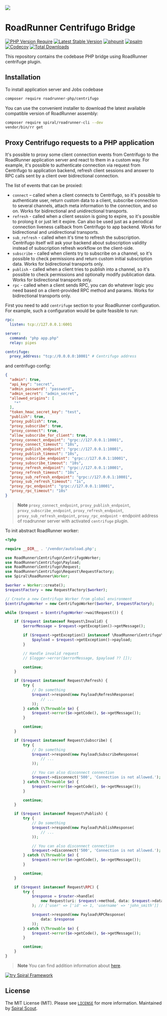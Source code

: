 <a href="https://roadrunner.dev" target="_blank">
  <picture>
    <source media="(prefers-color-scheme: dark)" srcset="https://github.com/roadrunner-server/.github/assets/8040338/e6bde856-4ec6-4a52-bd5b-bfe78736c1ff">
    <img align="center" src="https://github.com/roadrunner-server/.github/assets/8040338/040fb694-1dd3-4865-9d29-8e0748c2c8b8">
  </picture>
</a>

# RoadRunner Centrifugo Bridge

[![PHP Version Require](https://poser.pugx.org/roadrunner-php/centrifugo/require/php)](https://packagist.org/packages/roadrunner-php/centrifugo)
[![Latest Stable Version](https://poser.pugx.org/roadrunner-php/centrifugo/v/stable)](https://packagist.org/packages/roadrunner-php/centrifugo)
[![phpunit](https://github.com/roadrunner-php/centrifugo/actions/workflows/phpunit.yml/badge.svg)](https://github.com/roadrunner-php/centrifugo/actions)
[![psalm](https://github.com/roadrunner-php/centrifugo/actions/workflows/psalm.yml/badge.svg)](https://github.com/roadrunner-php/centrifugo/actions)
[![Codecov](https://codecov.io/gh/roadrunner-php/centrifugo/branch/master/graph/badge.svg)](https://codecov.io/gh/roadrunner-php/centrifugo/)
[![Total Downloads](https://poser.pugx.org/roadrunner-php/centrifugo/downloads)](https://packagist.org/packages/roadrunner-php/centrifugo)

This repository contains the codebase PHP bridge using RoadRunner centrifuge plugin.

## Installation

To install application server and Jobs codebase

```bash
composer require roadrunner-php/centrifugo
```

You can use the convenient installer to download the latest available compatible version of RoadRunner assembly:

```bash
composer require spiral/roadrunner-cli --dev
vendor/bin/rr get
```

## Proxy Centrifugo requests to a PHP application

It's possible to proxy some client connection events from Centrifugo to the RoadRunner application server and react to
them in a custom way. For example, it's possible to authenticate connection via request from Centrifugo to application
backend, refresh client sessions and answer to RPC calls sent by a client over bidirectional connection.

The list of events that can be proxied:

* `connect` – called when a client connects to Centrifugo, so it's possible to authenticate user, return custom data to a
client, subscribe connection to several channels, attach meta information to the connection, and so on. Works for
bidirectional and unidirectional transports.
* `refresh` - called when a client session is going to expire, so it's possible to prolong it or just let it expire. Can
also be used just as a periodical connection liveness callback from Centrifugo to app backend. Works for bidirectional
and unidirectional transports.
* `sub_refresh` - called when it's time to refresh the subscription. Centrifugo itself will ask your backend about subscription validity instead of subscription refresh workflow on the client-side.
* `subscribe` - called when clients try to subscribe on a channel, so it's possible to check permissions and return custom
initial subscription data. Works for bidirectional transports only.
* `publish` - called when a client tries to publish into a channel, so it's possible to check permissions and optionally
modify publication data. Works for bidirectional transports only.
* `rpc` - called when a client sends RPC, you can do whatever logic you need based on a client-provided RPC method and
params. Works for bidirectional transports only.

First you need to add `centrifuge` section to your RoadRunner configuration. For example, such a configuration
would be quite feasible to run:

```yaml
rpc:
  listen: tcp://127.0.0.1:6001

server:
  command: "php app.php"
  relay: pipes

centrifuge:
  proxy_address: "tcp://0.0.0.0:10001" # Centrifugo address
```

and centrifugo config:

```json
{
  "admin": true,
  "api_key": "secret",
  "admin_password": "password",
  "admin_secret": "admin_secret",
  "allowed_origins": [
    "*"
  ],
  "token_hmac_secret_key": "test",
  "publish": true,
  "proxy_publish": true,
  "proxy_subscribe": true,
  "proxy_connect": true,
  "allow_subscribe_for_client": true,
  "proxy_connect_endpoint": "grpc://127.0.0.1:10001",
  "proxy_connect_timeout": "10s",
  "proxy_publish_endpoint": "grpc://127.0.0.1:10001",
  "proxy_publish_timeout": "10s",
  "proxy_subscribe_endpoint": "grpc://127.0.0.1:10001",
  "proxy_subscribe_timeout": "10s",
  "proxy_refresh_endpoint": "grpc://127.0.0.1:10001",
  "proxy_refresh_timeout": "10s",
  "proxy_sub_refresh_endpoint": "grpc://127.0.0.1:10001",
  "proxy_sub_refresh_timeout": "1s",
  "proxy_rpc_endpoint": "grpc://127.0.0.1:10001",
  "proxy_rpc_timeout": "10s"
}
```

> **Note**
> `proxy_connect_endpoint`, `proxy_publish_endpoint`, `proxy_subscribe_endpoint`, `proxy_refresh_endpoint`,
> `proxy_sub_refresh_endpoint`, `proxy_rpc_endpoint` - endpoint address of roadrunner server with activated
> `centrifuge` plugin.

To init abstract RoadRunner worker:

```php
<?php

require __DIR__ . '/vendor/autoload.php';

use RoadRunner\Centrifugo\CentrifugoWorker;
use RoadRunner\Centrifugo\Payload;
use RoadRunner\Centrifugo\Request;
use RoadRunner\Centrifugo\Request\RequestFactory;
use Spiral\RoadRunner\Worker;

$worker = Worker::create();
$requestFactory = new RequestFactory($worker);

// Create a new Centrifugo Worker from global environment
$centrifugoWorker = new CentrifugoWorker($worker, $requestFactory);

while ($request = $centrifugoWorker->waitRequest()) {

    if ($request instanceof Request\Invalid) {
        $errorMessage = $request->getException()->getMessage();

        if ($request->getException() instanceof \RoadRunner\Centrifugo\Exception\InvalidRequestTypeException) {
            $payload = $request->getException()->payload;
        }

        // Handle invalid request
        // $logger->error($errorMessage, $payload ?? []);

        continue;
    }

    if ($request instanceof Request\Refresh) {
        try {
            // Do something
            $request->respond(new Payload\RefreshResponse(
                // ...
            ));
        } catch (\Throwable $e) {
            $request->error($e->getCode(), $e->getMessage());
        }

        continue;
    }

    if ($request instanceof Request\Subscribe) {
        try {
            // Do something
            $request->respond(new Payload\SubscribeResponse(
                // ...
            ));

            // You can also disconnect connection
            $request->disconnect('500', 'Connection is not allowed.');
        } catch (\Throwable $e) {
            $request->error($e->getCode(), $e->getMessage());
        }

        continue;
    }

    if ($request instanceof Request\Publish) {
        try {
            // Do something
            $request->respond(new Payload\PublishResponse(
                // ...
            ));

            // You can also disconnect connection
            $request->disconnect('500', 'Connection is not allowed.');
        } catch (\Throwable $e) {
            $request->error($e->getCode(), $e->getMessage());
        }

        continue;
    }

    if ($request instanceof Request\RPC) {
        try {
            $response = $router->handle(
                new Request(uri: $request->method, data: $request->data),
            ); // ['user' => ['id' => 1, 'username' => 'john_smith']]

            $request->respond(new Payload\RPCResponse(
                data: $response
            ));
        } catch (\Throwable $e) {
            $request->error($e->getCode(), $e->getMessage());
        }

        continue;
    }
}
```

> **Note**
> You can find addition information about [here](https://centrifugal.dev/docs/server/proxy).

<a href="https://spiral.dev/">
<img src="https://user-images.githubusercontent.com/773481/220979012-e67b74b5-3db1-41b7-bdb0-8a042587dedc.jpg" alt="try Spiral Framework" />
</a>

## License

The MIT License (MIT). Please see [`LICENSE`](./LICENSE) for more information. Maintained
by [Spiral Scout](https://spiralscout.com).


